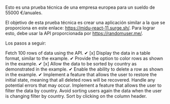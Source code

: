 Esto es una prueba técnica de una empresa europea para un sueldo de 55000 €/anuales.

El objetivo de esta prueba técnica es crear una aplicación similar a la que se proporciona en este enlace: https://midu-react-11.surge.sh/. Para lograr esto, debe usar la API proporcionada por https://randomuser.me/.

Los pasos a seguir:

Fetch 100 rows of data using the API. ✔
[x] Display the data in a table format, similar to the example. ✔
Provide the option to color rows as shown in the example. ✔
[x] Allow the data to be sorted by country as demonstrated in the example. ✔
Enable the ability to delete a row as shown in the example. ✔
Implement a feature that allows the user to restore the initial state, meaning that all deleted rows will be recovered.
Handle any potential errors that may occur.
Implement a feature that allows the user to filter the data by country.
Avoid sorting users again the data when the user is changing filter by country.
Sort by clicking on the column header.
